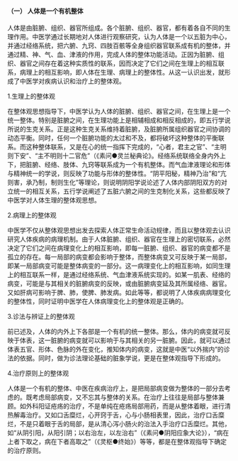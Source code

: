 #### （一）  人体是一个有机整体

人体是由脏腑、组织、器官所组成。各个脏腑、组织、器官，都有着各自不同的生理作用。中医学通过长期地对人体进行观察研究，认为人体是一个以五脏为中心，并通过经络系统，把六腑、九窍、四肢百骸等全身组织器官联系成有机的整体，并通过精、神、气、血、津液的作用，完成人体的整体功能活动。正因为脏腑、组织、器官之间存在着这种实质性的联系，因而决定了它们之间在生理上的相互联系，病理上的相互影响，即人体在生理、病理上的整体性。从这一认识出发，就形成了中医学对疾病认识和治疗上的整体观。

1.生理上的整体观

 在整体观思想指导下，中医学认为人体的脏腑、组织、器官之间，在生理上是一个统一整体。特别是脏腑之间，在生理功能上是相辅相成和相反相成的，即五行学说所说的生克关系。正是这种生克关系维持着脏腑，及脏腑所属组织器官之间协调的动态平衡。同时，任何一个脏腑功能的太过和不及，都将破坏这种整体的平衡联系。而这种整体联系，又是在心的统一指挥下完成的，“心者，君主之官”、“主明则下安”、“主不明则十二官危”（《素问●灵兰秘典论》。经络系统联络全身内外上下，把脏腑、经络、肢体、九窍等联系成为一个有机整体。而气血津液理论和形体与精神统一的学说，则反映了功能与形体的整体性。“阴平阳秘，精神乃治”和“亢则害，承乃制，制则生化”等理论，则说明阴阳学说论述了人体内部阴阳双方的对立统一的相互关系，五行学说阐述了五脏六腑之间的生克制化关系，这些都反映了中医学对人体生理的整体观思想。

2.病理上的整体观

中医学不仅从整体观思想出发去探索人体正常生命活动规律，而且以整体观去认识研究人体疾病的病理机制。由于人体脏腑、组织、器官在生理上的密切联系，必然决定了它们之间在病理变化上的相互影响，即每一脏腑、组织、器官的病变都不是孤立的存在。每一局部的病变都会影响于整体，而整体病变又可反映于某一局部，即某一局部病变可能是整体病变的一部分。这一病理变化上的相互影响，如同生理上的相互联系一样，是通过经络系统、气血津液系统实现的。如某一肌表、经络的病变，可能是与其相关的脏腑病变的反映，或由脏腑病变延及其所属经络、器官。又如肝病可影响于脾、肺，使脾、肺发病。如此等等，都说明了人体疾病病理变化的整体性，同时证明中医学在人体病理变化上的整体观是正确的。

3.诊法与辨证上的整体观

前已述及，人体的内外上下各部是一个有机的统一整体。那么，体内的病变就可反映于体表，这一脏腑的病变就可以影响于与其相关的另一脏腑。因此，就可以通过体表五官、形体、色脉的外在变化，推知体内的病变，这就是中医“以外揣内”的诊法的依据。同时，做为诊法理论基础的脏象学说，更是在整体观指导下形成的。

4.治疗原则上的整体观

人体是一个有机的整体、中医在疾病治疗上，是把局部病变做为整体的一部分去考虑的。既考虑局部病变，又不忘其与整体的关系。在治疗上往往是局部与整体兼顾。如外科阳证疮疡的治疗，不是单纯在疮疡局部用药，而是从整体着眼，进行清热解毒治疗。又如口舌糜烂，心开窍于舌，心与小肠相表里，因此，治疗口舌糜烂，不是只着眼于舌的局部，是从清心泻小肠火的治法入手治疗口舌糜烂。其他，如“从阴引阳，从阳引阴；以右治左，以左治右”（《素问●阴阳应象大论》），“病在上者下取之，病在下者高取之”（《灵枢●终始》）等等，都是在整体观指导下确定的治疗原则。

